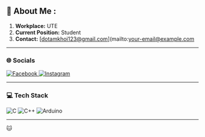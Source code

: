 ## 👋 About Me :


1.  **Workplace:** UTE
2.  **Current Position:** Student
3.  **Contact:** [dotamkhoi123@gmail.com](mailto:your-email@example.com


---

### 🌐 Socials

<p align="left">
  <a href="[https://www.facebook.com/your-usernam](https://www.facebook.com/khoi.o.819669/)e" target="_blank">
    <img src="https://img.shields.io/badge/Facebook-1877F2?style=for-the-badge&logo=facebook&logoColor=white" alt="Facebook"/>
  </a>
  <a href="[https://www.instagram.com/your-username" target="_blank](https://www.instagram.com/dokhoi2542/)">
    <img src="https://img.shields.io/badge/Instagram-E4405F?style=for-the-badge&logo=instagram&logoColor=white" alt="Instagram"/>
  </a>
</p>

---

### 💻 Tech Stack

<p align="left">
  <img src="https://img.shields.io/badge/c-%2300599C.svg?style=for-the-badge&logo=c&logoColor=white" alt="C"/>
  <img src="https://img.shields.io/badge/c++-%2300599C.svg?style=for-the-badge&logo=c%2B%2B&logoColor=white" alt="C++"/>
  <img src="https://img.shields.io/badge/Arduino-00979D?style=for-the-badge&logo=arduino&logoColor=white" alt="Arduino"/>
</p>

---

🐱

